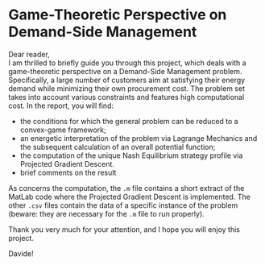 # Game-Theoretic Perspective on Demand-Side Management

Dear reader,  
I am thrilled to briefly guide you through this project, which deals with a game-theoretic perspective on a Demand-Side Management problem. Specifically, a large number of customers aim at satisfying their energy demand while minimizing their own procurement cost. The problem set takes into account various constraints and features high computational cost. In the report, you will find:  
- the conditions for which the general problem can be reduced to a convex-game framework;  
- an energetic interpretation of the problem via Lagrange Mechanics and the subsequent calculation of an overall potential function;  
- the computation of the unique Nash Equilibrium strategy profile via Projected Gradient Descent.  
- brief comments on the result  

As concerns the computation, the `.m` file contains a short extract of the MatLab code where the Projected Gradient Descent is implemented. The other `.csv` files contain the data of a specific instance of the problem (beware: they are necessary for the `.m` file to run properly).  

Thank you very much for your attention, and I hope you will enjoy this project.  

Davide!
